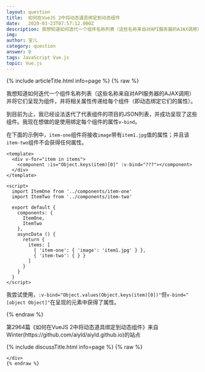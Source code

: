 ```yaml
---
layout: question
title:  如何在VueJS 2中将动态道具绑定到动态组件
date:   2020-03-23T07:57:12.000Z
description: 我想知道如何迭代一个组件名称列表（这些名称来自对API服务器的AJAX调用）并将它们呈现为组件，并将相关属性传递给每个组件（即动态绑定它们的属性）。到...
img: 
author: 宝儿
category: question
answer: 0
tags: JavaScript Vue.js
topic: Vue.js
---
```

<div class="article-root">
  <div class="article">
    {% include articleTitle.html info=page %}
    {% raw %}
    <div class="article-content"><p><font style="vertical-align: inherit;"><font style="vertical-align: inherit;">我想知道如何迭代一个组件名称列表（这些名称来自对API服务器的AJAX调用）并将它们呈现为组件，并将相关属性传递给每个组件（即动态绑定它们的属性）。</font></font></p>

<p><font style="vertical-align: inherit;"><font style="vertical-align: inherit;">到目前为止，我已经设法迭代了代表组件的项目的JSON列表，并成功呈现了这些组件。</font><font style="vertical-align: inherit;">我现在想做的是使用绑定每个组件的属性</font></font><code>v-bind</code><font style="vertical-align: inherit;"><font style="vertical-align: inherit;">。</font></font></p>

<p><font style="vertical-align: inherit;"><font style="vertical-align: inherit;">在下面的示例中，</font></font><code>item-one</code><font style="vertical-align: inherit;"><font style="vertical-align: inherit;">组件将接收</font></font><code>image</code><font style="vertical-align: inherit;"><font style="vertical-align: inherit;">带有</font></font><code>item1.jpg</code><font style="vertical-align: inherit;"><font style="vertical-align: inherit;">值</font><font style="vertical-align: inherit;">的</font><font style="vertical-align: inherit;">属性</font><font style="vertical-align: inherit;">；</font><font style="vertical-align: inherit;">并且该</font></font><code>item-two</code><font style="vertical-align: inherit;"><font style="vertical-align: inherit;">组件不会获得任何属性。</font></font></p>

<pre><code>&lt;template&gt;<font></font>
  &lt;div v-for="item in items"&gt;<font></font>
    &lt;component :is="Object.keys(item)[0]" :v-bind="???"&gt;&lt;/component&gt;<font></font>
  &lt;/div&gt;<font></font>
&lt;/template&gt;<font></font>
<font></font>
&lt;script&gt;<font></font>
  import ItemOne from '../components/item-one'<font></font>
  import ItemTwo from '../components/item-two'<font></font>
<font></font>
  export default {<font></font>
    components: {<font></font>
      ItemOne,<font></font>
      ItemTwo<font></font>
    },<font></font>
    asyncData () {<font></font>
      return {<font></font>
        items: [<font></font>
          { 'item-one': { 'image': 'item1.jpg' } },<font></font>
          { 'item-two': { } }<font></font>
        ]<font></font>
      }<font></font>
    }<font></font>
  }<font></font>
&lt;/script&gt;<font></font>
</code></pre>

<p><font style="vertical-align: inherit;"><font style="vertical-align: inherit;">我尝试使用，</font></font><code>:v-bind="Object.values(Object.keys(item)[0])"</code><font style="vertical-align: inherit;"><font style="vertical-align: inherit;">但</font></font><code>v-bind="[object Object]"</code><font style="vertical-align: inherit;"><font style="vertical-align: inherit;">在呈现的元素中</font><font style="vertical-align: inherit;">获得了属性</font><font style="vertical-align: inherit;">。</font></font></p></div>
    {% endraw %}
  </div>
  <p class="winter_mark">第2964篇《如何在VueJS 2中将动态道具绑定到动态组件》来自Winter(https://github.com/aiyld/aiyld.github.io)的站点</p>
  <div class="discuss-wrapper">
    {% include discussTitle.html info=page %}
    {% raw %}
    <div class="discuss-list">
    
    </div>
    {% endraw %}
  </div>
<div>
